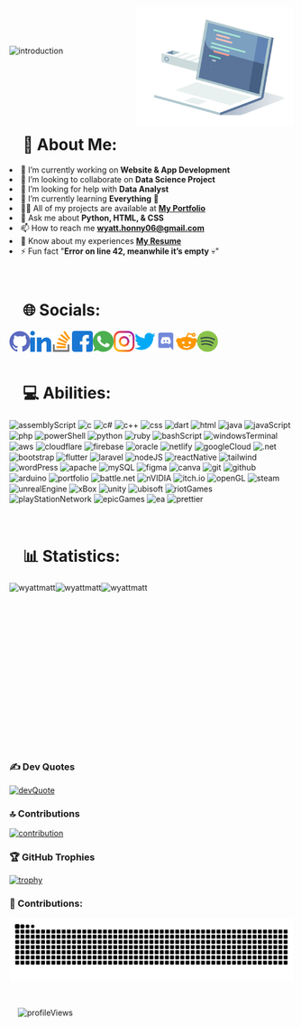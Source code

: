 <!DOCTYPE html>
<html lang="en">

<body>
  <div align="left">
    <picture>
      <img align="right" height="210" src="/images/introduction/computer.gif" alt="computer" />
    </picture>
    <br><br><br><br>
    <picture>
      <img src="https://readme-typing-svg.demolab.com?font=Fira+Code&pause=1000&color=E1E0E2&width=435&lines=&nbsp+Hi+%F0%9F%91%8B%2C+I'm+Wyatt+Matthew.;&nbsp+%F0%9F%9A%80+Welcome+to+My+Github+Profile!" alt="introduction" />
    </picture>
  </div>

  <div id="user-content-toc" align="left">
    <ul>
      <summary>
        <h1>
          <br><br><br>
          💫 About Me:
        </h1>
      </summary>
    </ul>
    <p>
      <li>🔭 I’m currently working on <strong>Website & App Development</strong>
      <li>👯 I’m looking to collaborate on <strong>Data Science Project</strong>
      <li>🤝 I’m looking for help with <strong>Data Analyst</strong>
      <li>🌱 I’m currently learning <strong>Everything</strong> 🤣
      <li>👨‍💻 All of my projects are available at <a href="https://wyattmatt.github.io/"><strong>My Portfolio</strong></a>
      <li>💬 Ask me about <strong>Python, HTML, & CSS</strong>
      <li>📫 How to reach me <a href="mailto:wyatt.honny06@gmail.com"><strong>wyatt.honny06@gmail.com</strong></a>
      <li>📄 Know about my experiences <a href="https://wyattmatt.github.io/"><strong>My Resume</strong></a>
      <li>⚡ Fun fact "<strong>Error on line 42, meanwhile it’s empty</strong> 💀"
    </p>
  </div>

  <div id="user-content-toc" align="left">
    <ul>
      <summary>
        <h1>
          <br>
          🌐 Socials:
        </h1>
      </summary>
    </ul>
    <a href="https://github.com/wyattmatt" target="_blank" rel="noopener"><img align="left" src="/images/socials/github.png" alt="wyattmatt" height="37" width="37" /></a>
    <a href="https://linkedin.com/in/wyatt-matthew-hargono" target="_blank"><img align="left" src="/images/socials/linkedin.png" alt="wyatt-matthew-hargono" height="37" width="37" /></a>
    <a href="https://stackoverflow.com/users/27706507" target="_blank"><img align="left" src="/images/socials/stackOverflow.png" alt="27706507" height="37" width="37" /></a>
    <a href="https://fb.com/wyattmatt" target="_blank"><img align="left" src="/images/socials/facebook.png" alt="wyattmatt" height="37" width="37" /></a>
    <a href="https://wa.me/+62852251460299" target="_blank"><img align="left" src="/images/socials/whatsapp.png" alt="wyattmatt" height="37" width="37" /></a>
    <a href="https://instagram.com/wyattmatt" target="_blank"><img align="left" src="/images/socials/instagram.png" alt="wyattmatt" height="37" width="37" /></a>
    <a href="https://twitter.com/hargonowyatt" target="_blank"><img align="left" src="/images/socials/twitter.png" alt="hargonowyatt" height="37" width="37" /></a>
    <a href="https://discord.com/channels/@diff09" target="_blank"><img align="left" src="/images/socials/discord.png" alt="wyattmatt" height="37" width="37" /></a>
    <a href="https://www.reddit.com/user/Fun_Use_5529/" target="_blank"><img align="left" src="/images/socials/reddit.png" alt="wyattmatt" height="37" width="37" /></a>
    <a href="https://open.spotify.com/user/31ggwu5ulppduhztnpoldijsikna" target="_blank"><img align="left" src="/images/socials/spotify.png" alt="wyattmatt" height="37" width="37" /></a>
    <p>&nbsp;</p>
  </div>

  <div id="user-content-toc" align="left">
    <ul>
    <summary>
      <h1>
        <br>
        💻 Abilities:
      </h1>
    </summary>
    </ul>
    <p>
      <picture>
        <img align="center" src="https://img.shields.io/badge/assembly%20script-%23000000.svg?style=flat&logo=assemblyscript&logoColor=white" alt="assemblyScript" />
      </picture>
      <picture>
        <img align="center" src="https://img.shields.io/badge/c-%2300599C.svg?style=flat&logo=c&logoColor=white" alt="c" />
      </picture>
      <picture>
        <img align="center" src="https://img.shields.io/badge/c%23-%23239120.svg?style=flat&logo=csharp&logoColor=white" alt="c#" />
      </picture>
      <picture>
        <img align="center" src="https://img.shields.io/badge/c++-%2300599C.svg?style=flat&logo=c%2B%2B&logoColor=white" alt="c++" />
      </picture>
      <picture>
        <img align="center" src="https://img.shields.io/badge/css3-%231572B6.svg?style=flat&logo=css3&logoColor=white" alt="css" />
      </picture>
      <picture>
        <img align="center" src="https://img.shields.io/badge/dart-%230175C2.svg?style=flat&logo=dart&logoColor=white" alt="dart" />
      </picture>
      <picture>
        <img align="center" src="https://img.shields.io/badge/html5-%23E34F26.svg?style=flat&logo=html5&logoColor=white" alt="html" />
      </picture>
      <picture>
        <img align="center" src="https://img.shields.io/badge/java-%23ED8B00.svg?style=flat&logo=openjdk&logoColor=white" alt="java" />
      </picture>
      <picture>
        <img align="center" src="https://img.shields.io/badge/javascript-%23323330.svg?style=flat&logo=javascript&logoColor=%23F7DF1E" alt="javaScript" />
      </picture>
      <picture>
        <img align="center" src="https://img.shields.io/badge/php-%23777BB4.svg?style=flat&logo=php&logoColor=white" alt="php" />
      </picture>
      <picture>
        <img align="center" src="https://img.shields.io/badge/PowerShell-%235391FE.svg?style=flat&logo=powershell&logoColor=white" alt="powerShell" />
      </picture>
      <picture>
        <img align="center" src="https://img.shields.io/badge/python-3670A0?style=flat&logo=python&logoColor=ffdd54" alt="python" />
      </picture>
      <picture>
        <img align="center" src="https://img.shields.io/badge/ruby-%23CC342D.svg?style=flat&logo=ruby&logoColor=white" alt="ruby" />
      </picture>
      <picture>
        <img align="center" src="https://img.shields.io/badge/bash_script-%23121011.svg?style=flat&logo=gnu-bash&logoColor=white" alt="bashScript" />
      </picture>
      <picture>
        <img align="center" src="https://img.shields.io/badge/Windows%20Terminal-%234D4D4D.svg?style=flat&logo=windows-terminal&logoColor=white" alt="windowsTerminal" />
      </picture>
      <picture>
        <img align="center" src="https://img.shields.io/badge/AWS-%23FF9900.svg?style=flat&logo=amazon-aws&logoColor=white" alt="aws" />
      </picture>
      <picture>
        <img align="center" src="https://img.shields.io/badge/Cloudflare-F38020?style=flat&logo=Cloudflare&logoColor=white" alt="cloudflare" />
      </picture>
      <picture>
        <img align="center" src="https://img.shields.io/badge/firebase-%23039BE5.svg?style=flat&logo=firebase" alt="firebase" />
      </picture>
      <picture>
        <img align="center" src="https://img.shields.io/badge/Oracle-F80000?style=flat&logo=oracle&logoColor=white" alt="oracle" />
      </picture>
      <picture>
        <img align="center" src="https://img.shields.io/badge/netlify-%23000000.svg?style=flat&logo=netlify&logoColor=#00C7B7" alt="netlify" />
      </picture>
      <picture>
        <img align="center" src="https://img.shields.io/badge/GoogleCloud-%234285F4.svg?style=flat&logo=google-cloud&logoColor=white" alt="googleCloud" />
      </picture>
      <picture>
        <img align="center" src="https://img.shields.io/badge/.NET-5C2D91?style=flat&logo=.net&logoColor=white" alt=".net" />
      </picture>
      <picture>
        <img align="center" src="https://img.shields.io/badge/bootstrap-%238511FA.svg?style=flat&logo=bootstrap&logoColor=white" alt="bootstrap" />
      </picture>
      <picture>
        <img align="center" src="https://img.shields.io/badge/Flutter-%2302569B.svg?style=flat&logo=Flutter&logoColor=white" alt="flutter" />
      </picture>
      <picture>
        <img align="center" src="https://img.shields.io/badge/laravel-%23FF2D20.svg?style=flat&logo=laravel&logoColor=white" alt="laravel" />
      </picture>
      <picture>
        <img align="center" src="https://img.shields.io/badge/node.js-6DA55F?style=flat&logo=node.js&logoColor=white" alt="nodeJS" />
      </picture>
      <picture>
        <img align="center" src="https://img.shields.io/badge/react_native-%2320232a.svg?style=flat&logo=react&logoColor=%2361DAFB" alt="reactNative" />
      </picture>
      <picture>
        <img align="center" src="https://img.shields.io/badge/tailwindcss-%2338B2AC.svg?style=flat&logo=tailwind-css&logoColor=white" alt="tailwind" />
      </picture>
      <picture>
        <img align="center" src="https://img.shields.io/badge/WordPress-%23117AC9.svg?style=flat&logo=WordPress&logoColor=white" alt="wordPress" />
      </picture>
      <picture>
        <img align="center" src="https://img.shields.io/badge/apache-%23D42029.svg?style=flat&logo=apache&logoColor=white" alt="apache" />
      </picture>
      <picture>
        <img align="center" src="https://img.shields.io/badge/mysql-4479A1.svg?style=flat&logo=mysql&logoColor=white" alt="mySQL" />
      </picture>
      <picture>
        <img align="center" src="https://img.shields.io/badge/figma-%23F24E1E.svg?style=flat&logo=figma&logoColor=white" alt="figma" />
      </picture>
      <picture>
        <img align="center" src="https://img.shields.io/badge/Canva-%2300C4CC.svg?style=flat&logo=Canva&logoColor=white" alt="canva" />
      </picture>
      <picture>
        <img align="center" src="https://img.shields.io/badge/git-%23F05033.svg?style=flat&logo=git&logoColor=white" alt="git" />
      </picture>
      <picture>
        <img align="center" src="https://img.shields.io/badge/github-%23121011.svg?style=flat&logo=github&logoColor=white" alt="github" />
      </picture>
      <picture>
        <img align="center" src="https://img.shields.io/badge/-Arduino-00979D?style=flat&logo=Arduino&logoColor=white" alt="arduino" />
      </picture>
      <picture>
        <img align="center" src="https://img.shields.io/badge/Portfolio-%23000000.svg?style=flat&logo=firefox&logoColor=#FF7139" alt="portfolio" />
      </picture>
      <picture>
        <img align="center" src="https://img.shields.io/badge/battle.net-%2300AEFF.svg?style=flat&logo=battle.net&logoColor=white" alt="battle.net" />
      </picture>
      <picture>
        <img align="center" src="https://img.shields.io/badge/nVIDIA-%2376B900.svg?style=flat&logo=nVIDIA&logoColor=white" alt="nVIDIA" />
      </picture>
      <picture>
        <img align="center" src="https://img.shields.io/badge/Itch-%23FF0B34.svg?style=flat&logo=Itch.io&logoColor=white" alt="itch.io" />
      </picture>
      <picture>
        <img align="center" src="https://img.shields.io/badge/OpenGL-white?logo=OpenGL&style=flat" alt="openGL" />
      </picture>
      <picture>
        <img align="center" src="https://img.shields.io/badge/steam-%23000000.svg?style=flat&logo=steam&logoColor=white" alt="steam" />
      </picture>
      <picture>
        <img align="center" src="https://img.shields.io/badge/unrealengine-%23313131.svg?style=flat&logo=unrealengine&logoColor=white" alt="unrealEngine" />
      </picture>
      <picture>
        <img align="center" src="https://img.shields.io/badge/xbox-%23107C10.svg?style=flat&logo=xbox&logoColor=white" alt="xBox" />
      </picture>
      <picture>
        <img align="center" src="https://img.shields.io/badge/unity-%23000000.svg?style=flat&logo=unity&logoColor=white" alt="unity" />
      </picture>
      <picture>
        <img align="center" src="https://img.shields.io/badge/Ubisoft-%23F5F5F5.svg?style=flat&logo=Ubisoft&logoColor=black" alt="ubisoft" />
      </picture>
      <picture>
        <img align="center" src="https://img.shields.io/badge/riotgames-D32936.svg?style=flat&logo=riotgames&logoColor=white" alt="riotGames" />
      </picture>
      <picture>
        <img align="center" src="https://img.shields.io/badge/PSN-%230070D1.svg?style=flat&logo=Playstation&logoColor=white" alt="playStationNetwork" />
      </picture>
      <picture>
        <img align="center" src="https://img.shields.io/badge/epicgames-%23313131.svg?style=flat&logo=epicgames&logoColor=white" alt="epicGames" />
      </picture>
      <picture>
        <img align="center" src="https://img.shields.io/badge/ea-%23000000.svg?style=flat&logo=ea&logoColor=white" alt="ea" />
      </picture>
      <picture>
        <img align="center" src="https://img.shields.io/badge/prettier-%23F7B93E.svg?style=flat&logo=prettier&logoColor=black" alt="prettier" />
      </picture>
    </p>
  </div>

  <div id="user-content-toc" align="left">
    <ul>
    <summary>
      <h1>
        <br>
        📊 Statistics:
      </h1>
    </summary>
    </ul>
    <p align="left">
      <picture>
        <img align="left" src="https://github-readme-stats.vercel.app/api?username=wyattmatt&show_icons=true&theme=dark&locale=en" alt="wyattmatt" />
      </picture>
      <picture>
        <img align="left" src="https://github-readme-streak-stats.herokuapp.com/?user=wyattmatt&theme=dark" alt="wyattmatt" />
      </picture>
      <picture>
        <img align="left" src="https://github-readme-stats.vercel.app/api/top-langs?username=wyattmatt&show_icons=true&theme=dark&locale=en&layout=compact" alt="wyattmatt" />
      </picture>
    </p>
  </div>

  <div id="user-content-toc" align="left">
    <ul>
    <summary>
      <h1>
        <br><br><br><br><br><br><br>
        &nbsp;
      </h1>
    </summary>
    </ul>
  </div>
</body>

</html>
  
### ✍️ Dev Quotes
[![devQuote](https://quotes-github-readme.vercel.app/api?type=horizontal&theme=dark)](#---)

### 🔝 Contributions
[![contribution](https://github-contributor-stats.vercel.app/api?username=wyattmatt&limit=5&theme=dark&combine_all_yearly_contributions=true)](#---)

### 🏆 GitHub Trophies
[![trophy](https://github-profile-trophy.vercel.app/?username=wyattmatt&theme=radical&no-frame=true&no-bg=false&margin-w=4)](#---)

### 🐍 Contributions:
[![snakeGif](https://github.com/wyattmatt/wyattmatt/blob/output/github-contribution-grid-snake-dark.svg)](#---)

<br>
<p align="left">
  <picture>
    &#8193<img src="https://komarev.com/ghpvc/?username=wyattmatt&label=Profile%20Views&color=e1e0e2&style=flat" alt="profileViews" />
  </picture>
</p>
